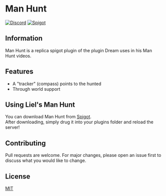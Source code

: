 # Man Hunt

[![Discord](https://img.shields.io/discord/416652224505184276?color=%235865F2&label=Join%20My%20Discord)](https://discord.gg/NzgBrqR)
[![Spigot](https://img.shields.io/badge/dynamic/json?color=yellow&label=Check%20it%20on%20Spigot&query=downloads&suffix=%20Downloads&url=https%3A%2F%2Fapi.spiget.org%2Fv2%2Fresources%2F86467)](https://www.spigotmc.org/resources/86467/)

## Information

Man Hunt is a replica spigot plugin of the plugin Dream uses in his Man Hunt videos.

## Features
* A "tracker" (compass) points to the hunted
* Through world support

## Using Liel's Man Hunt
You can download Man Hunt from [Spigot](https://www.spigotmc.org/resources/manhunt.86467/).
<br>After downloading, simply drug it into your plugins folder and reload the server!

## Contributing
Pull requests are welcome. For major changes, please open an issue first to discuss what you would like to change.

## License
[MIT](https://choosealicense.com/licenses/mit/)

